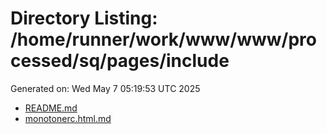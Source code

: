 # Directory Listing: /home/runner/work/www/www/processed/sq/pages/include
Generated on: Wed May  7 05:19:53 UTC 2025

- [README.md](README.md)
- [monotonerc.html.md](monotonerc.html.md)
